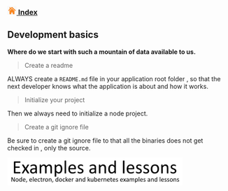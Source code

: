 ### [![Index](https://github.com/Roche-Olivier/help.windows10.nodejs.basics/blob/master/_content/_images/home.png "Index") Index](https://github.com/Roche-Olivier/help.windows10.nodejs.basics)

## Development basics

**Where do we start with such a mountain of data available to us.**

> Create a readme

ALWAYS create a `README.md` file in your application root folder , so that the next developer knows what the application is about and how it works.

> Initialize your project

Then we always need to initialize a node project.

> Create a git ignore file

Be sure to create a git ignore file to that all the binaries does not get checked in , only the source.

![Examples and lessons](https://github.com/Roche-Olivier/help.windows10.nodejs.basics/blob/master/_content/_images/footer.png "Examples and lessons")



